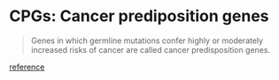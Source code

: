 # CPGs: Cancer prediposition genes

> Genes in which germline mutations confer highly or moderately increased risks of cancer are called cancer predisposition genes.

[reference](http://www.nature.com/nature/journal/v505/n7483/full/nature12981.html)
